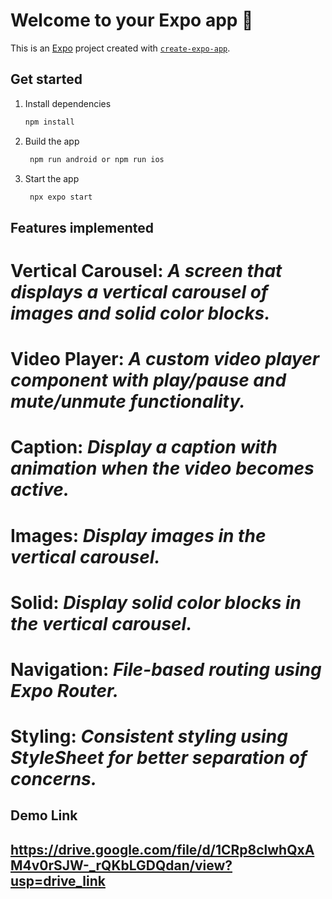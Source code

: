# Welcome to your Expo app 👋

This is an [Expo](https://expo.dev) project created with [`create-expo-app`](https://www.npmjs.com/package/create-expo-app).

## Get started

1. Install dependencies

   ```bash
   npm install
   ```

2. Build the app

   ```bash
    npm run android or npm run ios
   ```

3. Start the app

   ```bash
    npx expo start
   ```

## Features implemented

# Vertical Carousel: _A screen that displays a vertical carousel of images and solid color blocks._

# Video Player: _A custom video player component with play/pause and mute/unmute functionality._

# Caption: _Display a caption with animation when the video becomes active._

# Images: _Display images in the vertical carousel._

# Solid: _Display solid color blocks in the vertical carousel._

# Navigation: _File-based routing using Expo Router._

# Styling: _Consistent styling using StyleSheet for better separation of concerns._

## Demo Link

## https://drive.google.com/file/d/1CRp8clwhQxAM4v0rSJW-_rQKbLGDQdan/view?usp=drive_link
